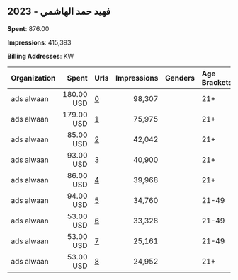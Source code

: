 ## 2023 - فهيد حمد الهاشمي 
**Spent**: 876.00

**Impressions**: 415,393

**Billing Addresses**: KW

|Organization|Spent|Urls|Impressions|Genders|Age Brackets|Country Codes|
|:---|---:|:---|---:|:---|:---|:---|
|ads alwaan|180.00 USD|[0](https://www.snap.com/political-ads/asset/fa555c7e0af60b753539665a3c76d4796439a91d999bf5b3f745a3a5b39c4a31?mediaType=mp4)|98,307||21+|kuwait|
|ads alwaan|179.00 USD|[1](https://www.snap.com/political-ads/asset/943425f8e3c9601dd80e256a0f51c5522072a66819fd6c3bb1c85208d406506e?mediaType=mp4)|75,975||21+|kuwait|
|ads alwaan|85.00 USD|[2](https://www.snap.com/political-ads/asset/943425f8e3c9601dd80e256a0f51c5522072a66819fd6c3bb1c85208d406506e?mediaType=mp4)|42,042||21+|kuwait|
|ads alwaan|93.00 USD|[3](https://www.snap.com/political-ads/asset/fa555c7e0af60b753539665a3c76d4796439a91d999bf5b3f745a3a5b39c4a31?mediaType=mp4)|40,900||21+|kuwait|
|ads alwaan|86.00 USD|[4](https://www.snap.com/political-ads/asset/fa555c7e0af60b753539665a3c76d4796439a91d999bf5b3f745a3a5b39c4a31?mediaType=mp4)|39,968||21+|kuwait|
|ads alwaan|94.00 USD|[5](https://www.snap.com/political-ads/asset/943425f8e3c9601dd80e256a0f51c5522072a66819fd6c3bb1c85208d406506e?mediaType=mp4)|34,760||21-49|kuwait|
|ads alwaan|53.00 USD|[6](https://www.snap.com/political-ads/asset/3f436ef3a2318e341aa9ff13dc4052bbfc1bbd3ba2a4e9e24faeae80622d4b86?mediaType=mp4)|33,328||21-49|kuwait|
|ads alwaan|53.00 USD|[7](https://www.snap.com/political-ads/asset/3f436ef3a2318e341aa9ff13dc4052bbfc1bbd3ba2a4e9e24faeae80622d4b86?mediaType=mp4)|25,161||21-49|kuwait|
|ads alwaan|53.00 USD|[8](https://www.snap.com/political-ads/asset/3f436ef3a2318e341aa9ff13dc4052bbfc1bbd3ba2a4e9e24faeae80622d4b86?mediaType=mp4)|24,952||21+|kuwait|
